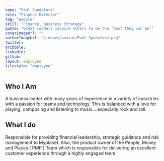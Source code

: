 ```yaml
---
name: "Paul Spadafore"
role: "Finance Director"
tag: "people"
skill: "Finance, Business Strategy"
quote: "Great leaders inspire others to be the ‘best they can be’"
coverImageUrl: ""
authorImageUrl: "/images/avatar/Paul_Spadafore.png"
twitter: 
dribbble:
linkedin:
github:
layout: employee
tilestyle: "employee"
---
```


## Who I Am

A business leader with many years of experience in a variety of industries with a passion for teams and technology. This is balanced with a love for playing, composing and listening to music….especially rock and roll.

## What I do

Responsible for providing financial leadership, strategic guidance and risk management to Myplanet. Also, the product owner of the People, Money and Places ( PMP ) Team which is responsible for delivering an excellent customer experience through a highly engaged team.
